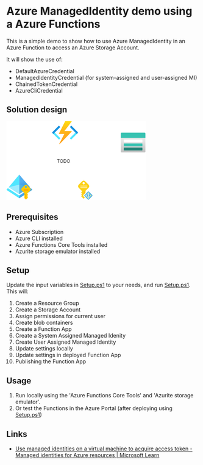 # Azure ManagedIdentity demo using a Azure Functions

This is a simple demo to show how to use Azure ManagedIdentity in an Azure Function to access an Azure Storage Account.

It will show the use of:

- DefaultAzureCredential
- ManagedIdentityCredential (for system-assigned and user-assigned MI)
- ChainedTokenCredential
- AzureCliCredential

## Solution design

![docs\Solution-design.drawio.png](docs\Solution-design.drawio.png)

## Prerequisites

- Azure Subscription
- Azure CLI installed
- Azure Functions Core Tools installed
- Azurite storage emulator installed

## Setup

Update the input variables in [Setup.ps1](Setup.ps1) to your needs, and run [Setup.ps1](Setup.ps1). This will:

1. Create a Resource Group
2. Create a Storage Account
3. Assign permissions for current user
4. Create blob containers
5. Create a Function App
6. Create a System Assigned Managed Idenity
7. Create User Assigned Managed Identity
8. Update settings locally
9. Update settings in deployed Function App
10. Publishing the Function App

## Usage

1. Run locally using the 'Azure Functions Core Tools' and 'Azurite storage emulator'.
2. Or test the Functions in the Azure Portal (after deploying using [Setup.ps1](Setup.ps1))

## Links

- [Use managed identities on a virtual machine to acquire access token - Managed identities for Azure resources | Microsoft Learn](https://learn.microsoft.com/en-us/entra/identity/managed-identities-azure-resources/how-to-use-vm-token)
